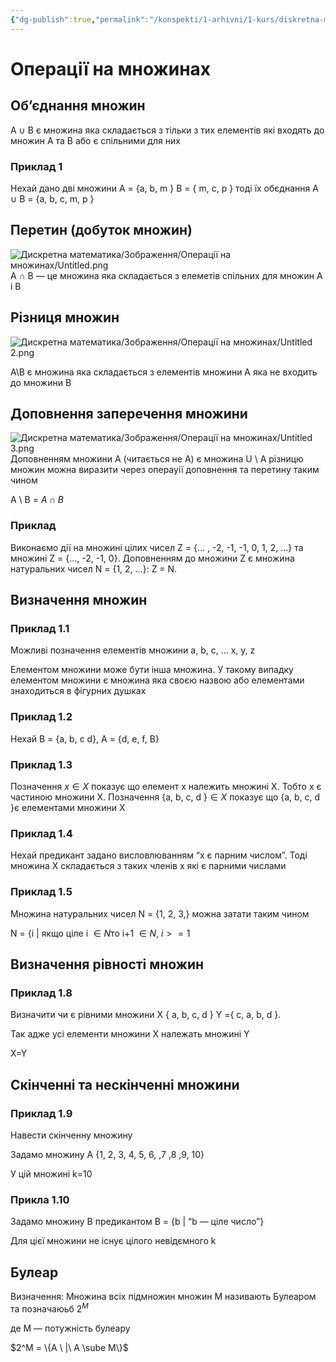 ```yaml
---
{"dg-publish":true,"permalink":"/konspekti/1-arhivni/1-kurs/diskretna-matematika/operacziyi-na-mnozhinah/"}
---
```


# Операції на множинах
## Об’єднання множин

A $\cup$ B є множина яка складається з тільки з тих елементів які входять до множин А та В або є спільними для них

### Приклад 1


Нехай дано дві множини A = {a, b, m } B = { m, c, p } тоді їх обєднання А $\cup$ B = {a, b, c, m, p }

## Перетин (добуток множин)

![Дискретна математика/Зображення/Операції на множинах/Untitled.png](/img/user/%D0%9A%D0%BE%D0%BD%D1%81%D0%BF%D0%B5%D0%BA%D1%82%D0%B8/1.%20%D0%90%D1%80%D1%85%D1%96%D0%B2%D0%BD%D1%96/1%20%D0%BA%D1%83%D1%80%D1%81/%D0%94%D0%B8%D1%81%D0%BA%D1%80%D0%B5%D1%82%D0%BD%D0%B0%20%D0%BC%D0%B0%D1%82%D0%B5%D0%BC%D0%B0%D1%82%D0%B8%D0%BA%D0%B0/%D0%97%D0%BE%D0%B1%D1%80%D0%B0%D0%B6%D0%B5%D0%BD%D0%BD%D1%8F/%D0%9E%D0%BF%D0%B5%D1%80%D0%B0%D1%86%D1%96%D1%97%20%D0%BD%D0%B0%20%D0%BC%D0%BD%D0%BE%D0%B6%D0%B8%D0%BD%D0%B0%D1%85/Untitled.png)
А $\cap$ B — це множина яка складається з елеметів спільних для множин A і В

## Різниця множин
![Дискретна математика/Зображення/Операції на множинах/Untitled 2.png](/img/user/%D0%9A%D0%BE%D0%BD%D1%81%D0%BF%D0%B5%D0%BA%D1%82%D0%B8/1.%20%D0%90%D1%80%D1%85%D1%96%D0%B2%D0%BD%D1%96/1%20%D0%BA%D1%83%D1%80%D1%81/%D0%94%D0%B8%D1%81%D0%BA%D1%80%D0%B5%D1%82%D0%BD%D0%B0%20%D0%BC%D0%B0%D1%82%D0%B5%D0%BC%D0%B0%D1%82%D0%B8%D0%BA%D0%B0/%D0%97%D0%BE%D0%B1%D1%80%D0%B0%D0%B6%D0%B5%D0%BD%D0%BD%D1%8F/%D0%9E%D0%BF%D0%B5%D1%80%D0%B0%D1%86%D1%96%D1%97%20%D0%BD%D0%B0%20%D0%BC%D0%BD%D0%BE%D0%B6%D0%B8%D0%BD%D0%B0%D1%85/Untitled%202.png)

А\B є множина яка складається з елементів множини А яка не входить до множини В

## Доповнення заперечення множини

![Дискретна математика/Зображення/Операції на множинах/Untitled 3.png](/img/user/%D0%9A%D0%BE%D0%BD%D1%81%D0%BF%D0%B5%D0%BA%D1%82%D0%B8/1.%20%D0%90%D1%80%D1%85%D1%96%D0%B2%D0%BD%D1%96/1%20%D0%BA%D1%83%D1%80%D1%81/%D0%94%D0%B8%D1%81%D0%BA%D1%80%D0%B5%D1%82%D0%BD%D0%B0%20%D0%BC%D0%B0%D1%82%D0%B5%D0%BC%D0%B0%D1%82%D0%B8%D0%BA%D0%B0/%D0%97%D0%BE%D0%B1%D1%80%D0%B0%D0%B6%D0%B5%D0%BD%D0%BD%D1%8F/%D0%9E%D0%BF%D0%B5%D1%80%D0%B0%D1%86%D1%96%D1%97%20%D0%BD%D0%B0%20%D0%BC%D0%BD%D0%BE%D0%B6%D0%B8%D0%BD%D0%B0%D1%85/Untitled%203.png)
Доповненням множини А (читається не А) є множина U \ A різницю множин можна виразити через операуії доповнення та перетину таким чином 

А \ B = $A \cap B$

### Приклад

Виконаємо дії на множині цілих чисел Z = {… , -2, -1, -1, 0, 1, 2,  …}  та множині Z = {…, -2, -1, 0}. Доповненням до множини Z є множина натуральних чисел N = {1, 2, …}: Z = N.

## Визначення множин

### Приклад 1.1

Можливі позначення елементів множини $\text {a, b, c, ... x, y, z}$

Елементом множини може бути інша множина. У такому випадку елементом множини є множина яка своєю назвою або елементами знаходиться в фігурних душках

### Приклад 1.2

Нехай $\text {B = \{a, b, c d\}, A = \{d, e, f, B\}}$

### Приклад 1.3

Позначення $x \in X$ показує що елемент x належить множині X. Тобто x є частиною множини X. Позначення $\text {\{a, b, c, d \}} \in X$ показує що $\text {\{a, b, c, d \} є елементами множини X}$

### Приклад 1.4

Нехай предикант задано висловлюванням “х є парним числом”. Тоді множина Х складається з таких членів х які є парними числами 

### Приклад 1.5

Множина натуральних чисел $\text {N = \{1, 2, 3,\}}$ можна затати таким чином 

$\text {N = \{ i | якщо ціле i }{\in N} \text {то i+1 } \in N , \ i >= 1$

## Визначення рівності множин

### Приклад 1.8

Визначити чи є рівними множини Х { a, b, c, d } Y ={ c, a, b, d }. 

Так адже усі елементи множини Х належать множині Y 

X=Y

## Скінченні та нескінченні множини

### Приклад 1.9

Навести скінченну множину 

Задамо множину A {1, 2, 3, 4, 5, 6, ,7 ,8 ,9, 10} 

У цій множині k=10

### Прикла 1.10

Задамо множину В предикантом В = {b | “b — ціле число”}

Для цієї множини не існує цілого невідємного k

## Булеар

Визначення: Множина всіх підмножин множин М називають Булеаром та позначаюьб $2^M$

де М — потужність булеару

$2^M = \{A \ |\ A \sube M\}$